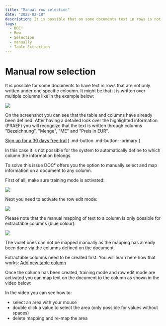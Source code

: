 ```yaml
---
title: "Manual row selection"
date: "2022-02-18"
description: It is possible that on some documents text in rows is not only written under one column. It might happen that it is written through different columns. Here is how rows can be selected manually in DOC².
tags:
  - DOC²
  - Row
  - Selection
  - manually
  - Table Extraction
---
```


# Manual row selection

It is possible for some documents to have text in rows that are not only written under one specific coloumn. It might be that it is written over multiple columns like in the example below:

![](/_images/doc2/image-10-1024x606.png)

On the screenshot you can see that the table and columns have already been defined. After having a detailed look over the highlighted information (PRAEF) you will recognize that the text is written through columns "Bezeichnung", "Menge", "ME" and "Preis in EUR".

[Sign up for a 30 days free trail](https://app.polydocs.io){ .md-button .md-button--primary }

In this case it is not possible for the system to automatically define to which column the information belongs.

To solve this issue DOC² offers you the option to manually select and map information on a document to any column.

First of all, make sure training mode is activated:

![](/_images/doc2/image-11.png)

Next you need to activate the row edit mode:

![](/_images/doc2/image-13-1024x314.png)

Please note that the manual mapping of text to a column is only possible for extractable columns (blue colour):

![](/_images/doc2/image-14-1024x669.png)

The violet ones can not be mapped manually as the mapping has already been done via the columns defined on the document.

Extractable columns need to be created first. You will learn here how that works: [Add new table column](/doc2/table/add-new-table-column/)

Once the column has been created, training mode and row edit mode are activated you can map text on the document to the column as shown in the video below:

In the video you can see how to:

- select an area with your mouse
- double click a value to select the area (only possible for values without spaces)
- delete mapping and re-map the area
